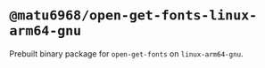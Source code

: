 # `@matu6968/open-get-fonts-linux-arm64-gnu`

Prebuilt binary package for `open-get-fonts` on `linux-arm64-gnu`.

